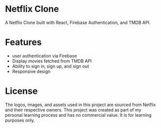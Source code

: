 # Netflix Clone

A Netflix Clone built with React, Firebase Authentication, and TMDB API.

# Features
- user authentication via Firebase
- Display movies fetched from TMDB API
- Ability to sign in, sign up, and sign out
- Responsive design

# License
The logos, images, and assets used in this project are sourced from Netflix and their respective owners. This project was created as part of my personal learning process and has no commercial value. It is for learning purposes only.
